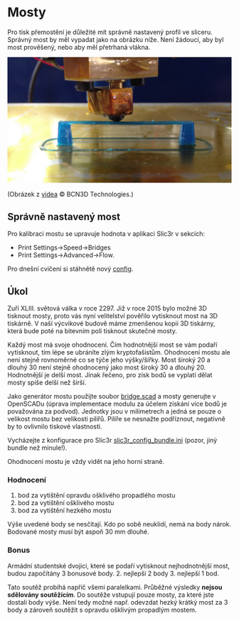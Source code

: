 # Mosty

Pro tisk přemostění je důležité mít správně nastavený profil ve sliceru. Správný most by měl vypadat jako na obrázku níže. Není žádoucí, aby byl most prověšený, nebo aby měl přetrhaná vlákna.

![Most](../images/bridges/bridge.jpg)

(Obrázek z [videa](https://www.youtube.com/watch?v=wK2APNwEoSk) © BCN3D Technologies.)

## Správně nastavený most

Pro kalibraci mostu se upravuje hodnota v aplikaci Slic3r v sekcích:

 -  Print Settings→Speed→Bridges 
 -  Print Settings→Advanced→Flow.

Pro dnešní cvičení si stáhnětě nový [config](../configs/bridges/slic3r_config_bundle.ini).


## Úkol

Zuří XLIII. světová válka v roce 2297. Již v roce 2015 bylo možné 3D tisknout
mosty, proto vás nyní velitelství pověřilo vytisknout most na 3D tiskárně.
V naší výcvikové budově máme zmenšenou kopii 3D tiskárny, která bude poté na
bitevním poli tisknout skutečné mosty. 

Každý most má svoje ohodnocení. Čím hodnotnější most se vám podaří vytisknout,
tím lépe se ubráníte zlým kryptofašistům. Ohodnocení mostu ale není stejně
rovnoměrné co se týče jeho výšky/šířky. Most široký 20 a dlouhý 30 není stejně
ohodnocený jako most široký 30 a dlouhý 20. Hodnotnější je delší most.
Jinak řečeno, pro zisk bodů se vyplatí dělat mosty spíše delší než širší.

Jako generátor mostu použijte soubor [bridge.scad](../stls/bridges/bridge.scad)
a mosty generujte v OpenSCADu (úprava implementace modulu za účelem získání
více bodů je považována za podvod). Jednotky jsou v milimetrech a jedná se
pouze o velikost mostu bez velikosti pilířů.
Pilíře se nesnažte podříznout, negativně by to ovlivnilo tiskové vlastnosti.

Vycházejte z konfigurace pro Slic3r
[slic3r_config_bundle.ini](../configs/bridges/slic3r_config_bundle.ini)
(pozor, jiný bundle než minule!).

Ohodnocení mostu je vždy vidět na jeho horní straně.

### Hodnocení

 1. bod za vytištění opravdu ošklivého propadlého mostu
 2. bod za vytištění ošklivého mostu
 3. bod za vytištění hezkého mostu

Výše uvedené body se nesčítají. Kdo po sobě neuklidí, nemá na body nárok.
Bodované mosty musí být aspoň 30 mm dlouhé.

### Bonus

Armádní studentské dvojici, které se podaří vytisknout nejhodnotnější most,
budou započítány 3 bonusové body. 2. nejlepší 2 body 3. nejlepší 1 bod.

Tato soutěž probíhá napříč všemi paralelkami. Průběžné výsledky **nejsou
sdělovány soutěžícím**. Do soutěže vstupují pouze mosty, za které jste dostali
body výše. Není tedy možné např. odevzdat hezký krátký most za 3 body a zároveň
soutěžit s opravdu ošklivým propadlým mostem.
